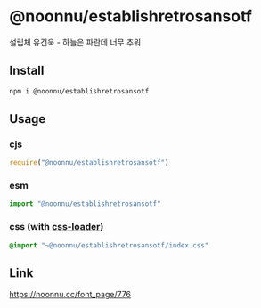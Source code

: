 # @noonnu/establishretrosansotf
설립체 유건욱 - 하늘은 파란데 너무 추워

## Install
```sh
npm i @noonnu/establishretrosansotf
```
## Usage
### cjs
```js
require("@noonnu/establishretrosansotf")
```
### esm
```js
import "@noonnu/establishretrosansotf"
```
### css (with [css-loader](https://github.com/webpack-contrib/css-loader))
```css
@import "~@noonnu/establishretrosansotf/index.css"
```

## Link
https://noonnu.cc/font_page/776